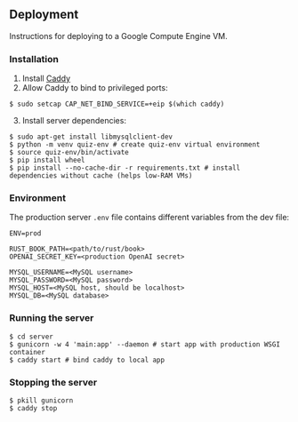 ## Deployment

Instructions for deploying to a Google Compute Engine VM.

### Installation

1. Install [Caddy](https://caddyserver.com/docs/install#debian-ubuntu-raspbian)
2. Allow Caddy to bind to privileged ports:
```shell
$ sudo setcap CAP_NET_BIND_SERVICE=+eip $(which caddy)
```
3. Install server dependencies:
```shell
$ sudo apt-get install libmysqlclient-dev
$ python -m venv quiz-env # create quiz-env virtual environment
$ source quiz-env/bin/activate
$ pip install wheel
$ pip install --no-cache-dir -r requirements.txt # install dependencies without cache (helps low-RAM VMs)
```

### Environment

The production server `.env` file contains different variables from the dev file:
```
ENV=prod

RUST_BOOK_PATH=<path/to/rust/book>
OPENAI_SECRET_KEY=<production OpenAI secret>

MYSQL_USERNAME=<MySQL username>
MYSQL_PASSWORD=<MySQL password>
MYSQL_HOST=<MySQL host, should be localhost>
MYSQL_DB=<MySQL database>
```

### Running the server

```shell
$ cd server
$ gunicorn -w 4 'main:app' --daemon # start app with production WSGI container
$ caddy start # bind caddy to local app
```

### Stopping the server

```shell
$ pkill gunicorn
$ caddy stop
```

